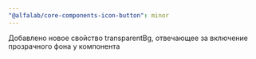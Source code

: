 ```yaml
---
"@alfalab/core-components-icon-button": minor
---
```


Добавлено новое свойство transparentBg, отвечающее за включение прозрачного фона у компонента
